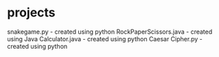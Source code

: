 # projects
snakegame.py - created using python 
RockPaperScissors.java - created using Java
Calculator.java - created using python 
Caesar Cipher.py - created using python 
